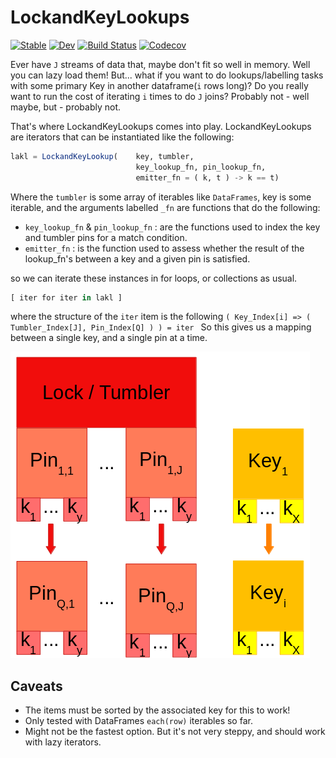 # LockandKeyLookups

[![Stable](https://img.shields.io/badge/docs-stable-blue.svg)](https://caseykneale.github.io/LockandKeyLookups.jl/stable)
[![Dev](https://img.shields.io/badge/docs-dev-blue.svg)](https://caseykneale.github.io/LockandKeyLookups.jl/dev)
[![Build Status](https://travis-ci.com/caseykneale/LockandKeyLookups.jl.svg?branch=master)](https://travis-ci.com/caseykneale/LockandKeyLookups.jl)
[![Codecov](https://codecov.io/gh/caseykneale/LockandKeyLookups.jl/branch/master/graph/badge.svg)](https://codecov.io/gh/caseykneale/LockandKeyLookups.jl)


Ever have `J` streams of data that, maybe don't fit so well in memory. Well you can lazy load them! But... what if you want to do lookups/labelling tasks with some primary Key in another dataframe(`i` rows long)? Do you really want to run the cost of iterating `i` times to do `J` joins? Probably not - well maybe, but - probably not.

That's where LockandKeyLookups comes into play. LockandKeyLookups are iterators that can be instantiated like the following:
```Julia
lakl = LockandKeyLookup(    key, tumbler,
                            key_lookup_fn, pin_lookup_fn,
                            emitter_fn = ( k, t ) -> k == t)
```

Where the `tumbler` is some array of iterables like `DataFrames`, key is some iterable, and the arguments labelled `_fn` are functions that do the following:
 - `key_lookup_fn` & `pin_lookup_fn` : are the functions used to index the key and tumbler pins for a match condition.
 - `emitter_fn` : is the function used to assess whether the result of the lookup_fn's between a key and a given pin is satisfied.

so we can iterate these instances in for loops, or collections as usual.
```Julia
[ iter for iter in lakl ]
```
where the structure of the `iter` item is the following `( Key_Index[i] => (  Tumbler_Index[J], Pin_Index[Q] ) ) = iter `
So this gives us a mapping between a single key, and a single pin at a time.

![LockAndKeyLookupDiagram](https://raw.githubusercontent.com/caseykneale/LockandKeyLookups.jl/master/Images/locknkey.png)

## Caveats
 - The items must be sorted by the associated key for this to work!
 - Only tested with DataFrames `each(row)` iterables so far.
 - Might not be the fastest option. But it's not very steppy, and should work with lazy iterators.
